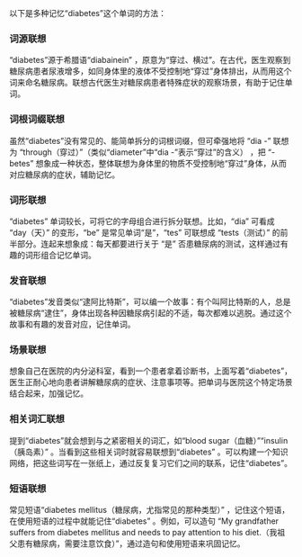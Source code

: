 以下是多种记忆“diabetes”这个单词的方法：

### 词源联想
“diabetes”源于希腊语“diabainein” ，原意为“穿过、横过”。在古代，医生观察到糖尿病患者尿液增多，如同身体里的液体不受控制地“穿过”身体排出，从而用这个词来命名糖尿病。联想古代医生对糖尿病患者特殊症状的观察场景，有助于记住单词。

### 词根词缀联想
虽然“diabetes”没有常见的、能简单拆分的词根词缀，但可牵强地将 “dia -” 联想为 “through（穿过）”（类似“diameter”中“dia -”表示“穿过”的含义） ，把 “-betes” 想象成一种状态，整体联想为身体里的物质不受控制地“穿过”身体，从而对应糖尿病的症状，辅助记忆。

### 词形联想
“diabetes” 单词较长，可将它的字母组合进行拆分联想。比如，“dia” 可看成 “day（天）” 的变形，“be” 是常见单词“是”，“tes” 可联想成 “tests（测试）” 的前半部分。连起来想象成：每天都要进行关于 “是” 否患糖尿病的测试，这样通过有趣的词形组合记忆单词。

### 发音联想
“diabetes”发音类似“逮阿比特斯”，可以编一个故事：有个叫阿比特斯的人，总是被糖尿病“逮住”，身体出现各种因糖尿病引起的不适，每次都难以逃脱。通过这个故事和有趣的发音对应，记住单词。

### 场景联想
想象自己在医院的内分泌科室，看到一个患者拿着诊断书，上面写着“diabetes”，医生正耐心地向患者讲解糖尿病的症状、注意事项等。把单词与医院这个特定场景结合起来，加强记忆。

### 相关词汇联想
提到“diabetes”就会想到与之紧密相关的词汇，如“blood sugar（血糖）”“insulin（胰岛素）” 。当看到这些相关词时就容易联想到“diabetes” 。可以构建一个知识网络，把这些词写在一张纸上，通过反复复习它们之间的联系，记住“diabetes”。

### 短语联想
常见短语“diabetes mellitus（糖尿病，尤指常见的那种类型）” ，记住这个短语，在使用短语的过程中就能记住“diabetes” 。例如，可以造句 “My grandfather suffers from diabetes mellitus and needs to pay attention to his diet.（我祖父患有糖尿病，需要注意饮食）”，通过造句和使用短语来巩固记忆。 
